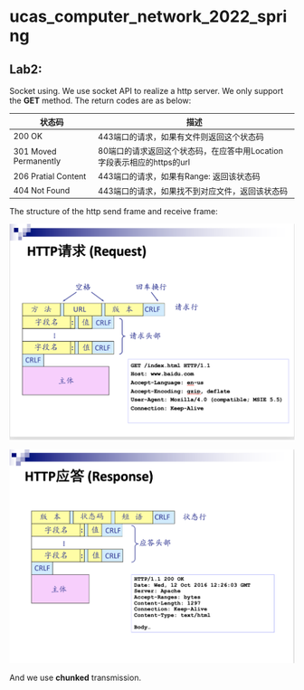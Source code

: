 # ucas_computer_network_2022_spring


## Lab2:

Socket using. We use socket API to realize a http server. We only support the **GET** method.  The return codes are as below:

| 状态码                | 描述                                                         |
| --------------------- | ------------------------------------------------------------ |
| 200 OK                | 443端口的请求，如果有文件则返回这个状态码                    |
| 301 Moved Permanently | 80端口的请求返回这个状态码，在应答中用Location字段表示相应的https的url |
| 206 Pratial Content   | 443端口的请求，如果有Range: 返回该状态码                     |
| 404 Not Found         | 443端口的请求，如果找不到对应文件，返回该状态码              |

The structure of the http send frame and receive frame:

![](image/lab2-1.png)

![](image/lab2-2.png)

And we use **chunked** transmission.



